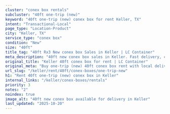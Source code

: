 ```yaml
---
cluster: "conex box rentals"
subcluster: "40ft one-trip (new)"
keyword: "40ft one-trip (new) conex box for rent Keller, TX"
intent: "Transactional-Local"
page_type: "Location-Product"
city: "Keller, TX"
service_type: "conex box"
condition: "New"
size: "40ft"
title_tag: "40ft Rx3 New conex box Sales in Keller | LC Container"
meta_description: "40ft new conex box sales in Keller. Fast delivery, competitive pricing. Serving conex boxes area. Quote ID: SUT. Call (214) 524-4168 for your free quote today."
original_title: "Keller 40ft conex box for rent | LC Container"
original_meta: "Buy one-trip (new) 40ft conex box rent with local delivery in Keller, TX. LC Container — local Since 2003. Request a fast quote today."
url_slug: "/keller/rent/40ft/conex-boxes/one-trip-new"
h1: "Rent 40ft one-trip (new) conex box in Keller"
internal_links: "/keller/conex-boxes/rentals"
priority: 3
notes: "2"
noindex: true
image_alt: "40ft new conex box available for delivery in Keller"
last_updated: "2025-10-20"
---
```


<!-- TODO: Add unique city/inventory copy, images, and internal links here. -->
